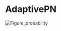 # AdaptivePN


![Figure_probability](https://github.com/Andorfim/AdaptivePN/assets/41545117/12f3c43b-4d3d-43ed-bd9c-0ad434ad29f8)
